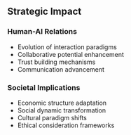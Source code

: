 ## Strategic Impact

### Human-AI Relations
- Evolution of interaction paradigms
- Collaborative potential enhancement
- Trust building mechanisms
- Communication advancement

### Societal Implications
- Economic structure adaptation
- Social dynamic transformation
- Cultural paradigm shifts
- Ethical consideration frameworks
